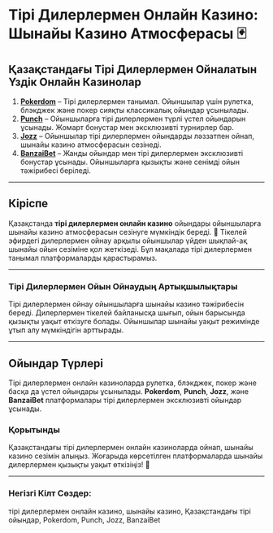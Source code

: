 # Тірі Дилерлермен Онлайн Казино: Шынайы Казино Атмосферасы 🃏

## Қазақстандағы Тірі Дилерлермен Ойналатын Үздік Онлайн Казинолар

1. **[Pokerdom](https://brandplay.link/4k77v2yx)** – Тірі дилерлермен танымал. Ойыншылар үшін рулетка, блэкджек және покер сияқты классикалық ойындар ұсынылады.
2. **[Punch](https://betpunch1.com/d638d6d39)** – Ойыншыларға тірі дилерлермен түрлі үстел ойындарын ұсынады. Жомарт бонустар мен эксклюзивті турнирлер бар.
3. **[Jozz](https://tk435zi5i9.com/alt/jozz/registration?e8250665e216213938eeaefaf3e61c0a)** – Ойыншылар тірі дилерлермен ойындарды ләззатпен ойнап, шынайы казино атмосферасын сезінеді.
4. **[BanzaiBet](https://bnzstr009.com/e9rVJ)** – Жанды ойындар мен тірі дилерлермен эксклюзивті бонустар ұсынады. Ойыншыларға қызықты және сенімді ойын тәжірибесі беріледі.

---

## Кіріспе
Қазақстанда **тірі дилерлермен онлайн казино** ойындары ойыншыларға шынайы казино атмосферасын сезінуге мүмкіндік береді. 🤩 Тікелей эфирдегі дилерлермен ойнау арқылы ойыншылар үйден шықпай-ақ шынайы ойын сезіміне қол жеткізеді. Бұл мақалада тірі дилерлермен танымал платформаларды қарастырамыз.

---

### Тірі Дилерлермен Ойын Ойнаудың Артықшылықтары

Тірі дилерлермен ойнау ойыншыларға шынайы казино тәжірибесін береді. Дилерлермен тікелей байланысқа шығып, ойын барысында қызықты уақыт өткізуге болады. Ойыншылар шынайы уақыт режимінде ұтып алу мүмкіндігін арттырады.

---

## Ойындар Түрлері

Тірі дилерлермен онлайн казиноларда рулетка, блэкджек, покер және басқа да үстел ойындары ұсынылады. **Pokerdom**, **Punch**, **Jozz**, және **BanzaiBet** платформалары тірі дилерлермен эксклюзивті ойындар ұсынады.

### Қорытынды

Қазақстандағы тірі дилерлермен онлайн казиноларда ойнап, шынайы казино сезімін алыңыз. Жоғарыда көрсетілген платформаларда шынайы дилерлермен қызықты уақыт өткізіңіз! 🎉

---

### Негізгі Кілт Сөздер:
тірі дилерлермен онлайн казино, шынайы казино, Қазақстандағы тірі ойындар, Pokerdom, Punch, Jozz, BanzaiBet

